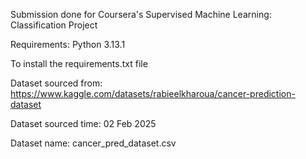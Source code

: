 Submission done for Coursera's Supervised Machine Learning: Classification Project

Requirements: Python 3.13.1

To install the requirements.txt file

Dataset sourced from: https://www.kaggle.com/datasets/rabieelkharoua/cancer-prediction-dataset

Dataset sourced time: 02 Feb 2025

Dataset name: cancer_pred_dataset.csv
